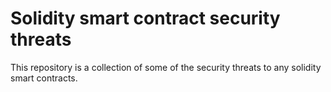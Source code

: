 # Solidity smart contract security threats

This repository is a collection of some of the security threats to any solidity smart contracts.



